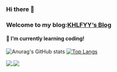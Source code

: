 ### Hi there 👋

### Welcome to my blog:[KHLFYY‘s Blog](https://www.khlfyy.top)

#### 🌱 I’m currently learning coding!

![Anurag's GitHub stats](https://github-readme-stats.vercel.app/api?username=KHLFYY&hide=stars&count_private=true&show_icons=true&theme=radical)
[![Top Langs](https://github-readme-stats.vercel.app/api/top-langs/?username=KHLFYY&layout=compact)](https://github.com/anuraghazra/github-readme-stats)

<a href="https://github.com/anuraghazra/github-readme-stats">
  <img align="center" src="https://github-readme-stats.vercel.app/api/pin/?username=anuraghazra&repo=github-readme-stats" />
</a>
<a href="https://github.com/anuraghazra/convoychat">
  <img align="center" src="https://github-readme-stats.vercel.app/api/pin/?username=anuraghazra&repo=convoychat" />
</a>

